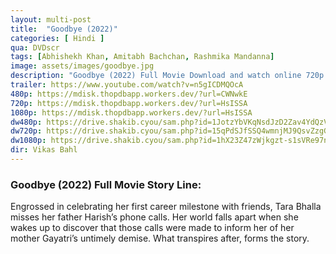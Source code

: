 ```yaml
---
layout: multi-post
title:  "Goodbye (2022)"
categories: [ Hindi ]
qua: DVDscr
tags: [Abhishekh Khan, Amitabh Bachchan, Rashmika Mandanna]
image: assets/images/goodbye.jpg
description: "Goodbye (2022) Full Movie Download and watch online 720p low file size 500 mb."
trailer: https://www.youtube.com/watch?v=n5gICDMQOcA
480p: https://mdisk.thopdbapp.workers.dev/?url=CWNwkE
720p: https://mdisk.thopdbapp.workers.dev/?url=HsISSA
1080p: https://mdisk.thopdbapp.workers.dev/?url=HsISSA
dw480p: https://drive.shakib.cyou/sam.php?id=1JotzYbVKqNsdJzD2Zav4YdQzVX7mINBB
dw720p: https://drive.shakib.cyou/sam.php?id=15qPdSJfSSQ4wmnjMJ9QsvZzgGeoWMbZZ
dw1080p: https://drive.shakib.cyou/sam.php?id=1hX23Z47zWjkgzt-s1sVRe97n6x3OCtjU
dir: Vikas Bahl
---
```


### Goodbye (2022) Full Movie Story Line:
Engrossed in celebrating her first career milestone with friends, Tara Bhalla misses her father Harish’s phone calls. Her world falls apart when she wakes up to discover that those calls were made to inform her of her mother Gayatri’s untimely demise. What transpires after, forms the story.








